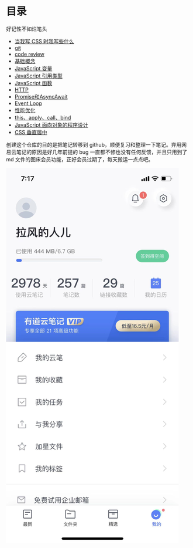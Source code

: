 # 目录

好记性不如烂笔头

- [当我写 CSS 时我写些什么](./notebook/%E5%BD%93%E6%88%91%E5%86%99%20CSS%20%E6%97%B6%E6%88%91%E5%86%99%E4%BA%9B%E4%BB%80%E4%B9%88/index.md)
- [git](./notebook/git/index.md)
- [code review](./notebook/code_review/index.md)
- [基础概念](./notebook/%E5%9F%BA%E7%A1%80%E6%A6%82%E5%BF%B5/index.md)
- [JavaScript 变量](./notebook/JavaScript%20%E5%8F%98%E9%87%8F/index.md)
- [JavaScript 引用类型](./notebook/JavaScript%20%E5%BC%95%E7%94%A8%E7%B1%BB%E5%9E%8B/index.md)
- [JavaScript 函数](./notebook/JavaScript%20%E5%87%BD%E6%95%B0/)
- [HTTP](./notebook/HTTP/index.md)
- [Promise和AsyncAwait](./notebook/Promise%E5%92%8CAsyncAwait/index.md)
- [Event Loop](./notebook/EventLoop/index.md)
- [性能优化](./notebook/%E6%80%A7%E8%83%BD%E4%BC%98%E5%8C%96/index.md)
- [this、apply、call、bind](./notebook/this-apply-call-bind/index.md)
- [JavaScript 面向对象的程序设计](./notebook/JavaScript%20%E9%9D%A2%E5%90%91%E5%AF%B9%E8%B1%A1%E7%9A%84%E7%A8%8B%E5%BA%8F%E8%AE%BE%E8%AE%A1/index.md)
- [CSS 垂直居中](./notebook/CSS%20%E5%9E%82%E7%9B%B4%E5%B1%85%E4%B8%AD/index.md)

创建这个仓库的目的是把笔记转移到 github，顺便复习和整理一下笔记。弃用网易云笔记的原因是好几年前提的 bug 一直都不修也没有任何反馈，并且只用到了 md 文件的图床会员功能，正好会员过期了，每天搬运一点点吧。

![网易有道云笔记统计图](images/%E7%BD%91%E6%98%93%E6%9C%89%E9%81%93%E4%BA%91%E7%AC%94%E8%AE%B0%E7%BB%9F%E8%AE%A1%E5%9B%BE.jpg)